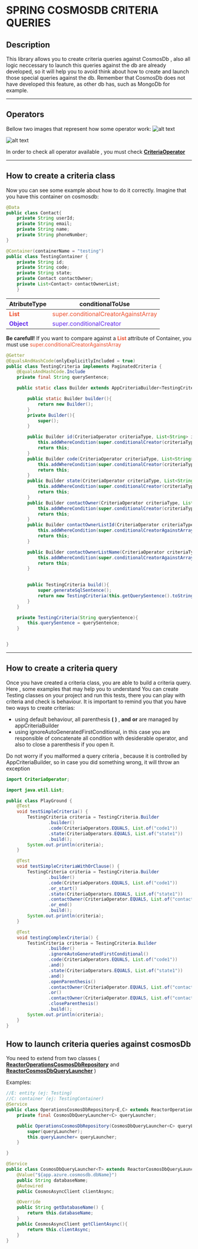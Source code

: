 # SPRING COSMOSDB CRITERIA QUERIES

## Description
This library allows you to create criteria queries against CosmosDb , also all logic neccessary to launch this queries against the db are already developed, so it will help you to avoid think about how to create and launch those special queries against the db.
Remember that CosmosDb does not have developed this feature, as other db has, such as MongoDb for example.

---

## Operators
Bellow two images that represent how some operator work:
![alt text](docs/CriteriaOperatorFirstPart.PNG)

![alt text](docs/CriteriaOperatorSecondPart.PNG)

In order to check all operator available , you must check [**CriteriaOperator**](src/main/java/reactor/cosmosdb/criteria/domain/CriteriaOperator.java)

---

## How to create a criteria class
Now you can see some example about how to do it correctly. 
Imagine that you have this container on cosmosdb:

```java
@Data
public class Contact{
    private String userId;
    private String email;
    private String name;
    private String phoneNumber;
}
```

```java
@Container(containerName = "testing")
public class TestingContainer {
    private String id;
    private String code;
    private String state;
    private Contact contactOwner;
    private List<Contact> contactOwnerList; 
    }
```
| AtributeType                                  | conditionalToUse                                                        |
|-----------------------------------------------|-------------------------------------------------------------------------|
| <span style="color:#EE502E">**List**</span>   | <span style="color:#EE502E">super.conditionalCreatorAgainstArray</span> |
| <span style="color:#6027EC">**Object**</span> | <span style="color:#6027EC">super.conditionalCreator</span>             |

**Be carefull!** If you want to compare against a <span style="color:#EE502E">**List**</span> attribute of Container, you must use <span style="color:#EE502E">super.conditionalCreatorAgainstArray</span> 
```java
@Getter
@EqualsAndHashCode(onlyExplicitlyIncluded = true)
public class TestingCriteria implements PaginatedCriteria {
    @EqualsAndHashCode.Include
    private final String querySentence;

    public static class Builder extends AppCriteriaBuilder<TestingCriteria.Builder> {

        public static Builder builder(){
            return new Builder();
        }
        private Builder(){
            super();
        }

        public Builder id(CriteriaOperator criteriaType, List<String> id){
            this.addWhereCondition(super.conditionalCreator(criteriaType,"id",id));
            return this;
        }
        public Builder code(CriteriaOperator criteriaType, List<String> code){
            this.addWhereCondition(super.conditionalCreator(criteriaType,"code",code));
            return this;
        }
        public Builder state(CriteriaOperator criteriaType, List<String> state){
            this.addWhereCondition(super.conditionalCreator(criteriaType,"state",state));
            return this;
        }
        public Builder contactOwner(CriteriaOperator criteriaType, List<String> contactOwnerId){
            this.addWhereCondition(super.conditionalCreator(criteriaType,"contactOwner",contactOwnerId));
            return this;
        }
        public Builder contactOwnerListId(CriteriaOperator criteriaType, List<String> contactOwnerListId){
            this.addWhereCondition(super.conditionalCreatorAgainstArray(criteriaType,"contactOwnerList.id",contactOwnerListId));
            return this;
        }

        public Builder contactOwnerListName(CriteriaOperator criteriaType, List<String> contactOwnerListName){
            this.addWhereCondition(super.conditionalCreatorAgainstArray(criteriaType,"contactOwnerList.name",contactOwnerListName));
            return this;
        }
        

        public TestingCriteria build(){
            super.generateSqlSentence();
            return new TestingCriteria(this.getQuerySentence().toString());
        }
    }

    private TestingCriteria(String querySentence){
        this.querySentence = querySentence;
    }


}
```
---

## How to create a criteria query
Once you have created a criteria class, you are able to build a criteria query. Here , some examples that may help you to understand
You can create Testing classes on your project and run this tests, there you can play with criteria and check is behaviour.
It is important to remind you that you have two ways to create criterias:
- using default behaviour, all parenthesis **(** **)** , **and** **or** are managed by appCriteriaBuilder
- using ignoreAutoGeneratedFirstConditional, in this case you are responsible of concatenate all condition with desiderable operator, and also to close a parenthesis if you open it.

Do not worry if you malformed a query criteria , because it is controlled by AppCriteriaBuilder, so in case you did something wrong, it will throw an exception

```java
import CriteriaOperator;

import java.util.List;

public class PlayGround {
    @Test
    void testSimpleCriteria() {
        TestingCriteria criteria = TestingCriteria.Builder
                .builder()
                .code(CriteriaOperators.EQUALS, List.of("code1"))
                .state(CriteriaOperators.EQUALS, List.of("state1"))
                .build();
        System.out.println(criteria);
    }

    @Test
    void testSimpleCriteriaWithOrClause() {
        TestingCriteria criteria = TestingCriteria.Builder
                .builder()
                .code(CriteriaOperators.EQUALS, List.of("code1"))
                .or_start()
                .state(CriteriaOperators.EQUALS, List.of("state1"))
                .contactOwner(CriteriaOperator.EQUALS, List.of("contactOwnerId1"))
                .or_end()
                .build();
        System.out.println(criteria);
    }

    @Test
    void testingComplexCriteria() {
        TestinCriteria criteria = TestingCriteria.Builder
                .builder()
                .ignoreAutoGeneratedFirstConditional()
                .code(CriteriaOperators.EQUALS, List.of("code1"))
                .and()
                .state(CriteriaOperators.EQUALS, List.of("state1"))
                .and()
                .openParenthesis()
                .contactOwner(CriteriaOperator.EQUALS, List.of("contactOwnerId1"))
                .or()
                .contactOwner(CriteriaOperator.EQUALS, List.of("contactOwnerId2"))
                .closeParenthesis()
                .build();
        System.out.println(criteria);
    }
}

```

## How to launch criteria queries against cosmosDb

You need to extend from two classes ( [**ReactorOperationsCosmosDbRepository**](src/main/java/reactor/cosmosdb/criteria/application/ReactorOperationsCosmosDbRepository.java) and [**ReactorCosmosDbQueryLauncher**](src/main/java/reactor/cosmosdb/criteria/infraestructure/ReactorCosmosDbQueryLauncher.java) )

Examples:

```java
//E: entity (ej: Testing)
//C: container (ej: TestingContainer)
@Service
public class OperationsCosmosDbRepository<E,C> extends ReactorOperationsCosmosDbRepository<E,C> {
    private final CosmosDbQueryLauncher<C> queryLauncher;

    public OperationsCosmosDbRepository(CosmosDbQueryLauncher<C> queryLauncher){
        super(queryLauncher);
        this.queryLauncher= queryLauncher;
    }

}
```

```java
@Service
public class CosmosDbQueryLauncher<T> extends ReactorCosmosDbQueryLauncher<T> {
    @Value("${app.azure.cosmosdb.dbName}")
    public String databaseName;
    @Autowired
    public CosmosAsyncClient clientAsync;

    @Override
    public String getDatabaseName() {
        return this.databaseName;
    }
    public CosmosAsyncClient getClientAsync(){
        return this.clientAsync;
    }
}
```